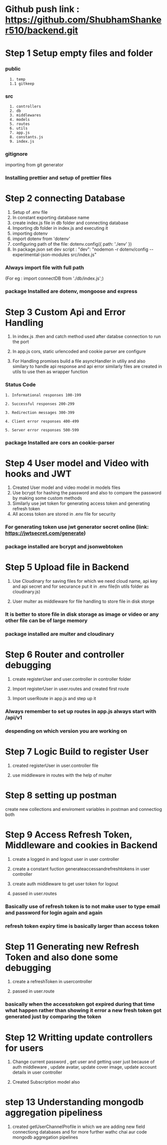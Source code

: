 # Github push link : https://github.com/ShubhamShanker510/backend.git

# Step 1 Setup empty files and folder

### public
      1. temp
      1.1 gitkeep

### src
      1. controllers
      2. db
      3. middlewares
      4. models
      5. routes
      6. utils
      7. app.js
      8. constants.js
      9. index.js

### gitignore

importing from git generator

### Installing prettier and setup of prettier files

# Step 2 connecting Database

1. Setup of .env file
2. In constant exporting database name
3. create index.js file in db folder and connecting database
4. Importing db folder in index.js and executing it 
5. importing dotenv 
6.  import dotenv from 'dotenv'
7. configuring path of the file:
dotenv.config({
    path: './env'
})
8. In package.json set dev script : "dev": "nodemon -r dotenv/config --experimental-json-modules src/index.js"

### Always import file with full path 
(For eg : import connectDB from './db/index.js';)

### package Installed are dotenv, mongoose and express

# Step 3 Custom Api and Error Handling

1. In index.js .then and catch method used after databse connection to run the port 

2. In app.js cors, static urlencoded and cookie parser are configure

3. For Handling promises build a file asyncHandler in utiliy and also similary to handle api response and api error similarly files are created in utils to use then as wrapper function

### Status Code
    
    1. Informational responses 100-199

    2. Successful responses 200-299

    3. Redirection messages 300-399

    4. Client error responses 400-499

    5. Server error responses 500-599


### package Installed are cors an cookie-parser

# Step 4 User model and Video with hooks and JWT

1. Created User model and video model in models files
2. Use bcrypt for hashing the password and also to compare the password by making some custom methods
3. Similarly use jwt token for generating access token and generating refresh token 
4. All access token are stored in .env file for security

### For generating token use jwt generator secret online (link: https://jwtsecret.com/generate)

### package installed are bcrypt and jsonwebtoken

# Step 5 Upload file in Backend

1. Use Cloudinary for saving files for which we need cloud name, api key and api secret and for securance put it in .env file(In utils folder as cloudinary.js)

2. User multer as middleware for file handling to store file in disk storge

### It is better to store file in disk storage as image or video or any other file can be of large memory

### package installed are multer and cloudinary

# Step 6 Router and controller debugging

1. create registerUser and user.controller in controller folder

2. Import registerUser in user.routes and created first route

3. Import userRoute in app.js and step up it

### Always remember to set up routes in app.js always start with /api/v1

### despending on which version you are working on

# Step 7 Logic Build to register User

1. created registerUser in user.controller file

2. use middleware in routes with the help of multer 

# Step 8 setting up postman

 create new collections and enviroment variables in postman and connectiog both

# Step 9 Access Refresh Token, Middleware and cookies in Backend

1. create a logged in and logout user in user controller

2.  create a constant fuction generateaccessandrefreshtokens in user controller

3. create auth middleware to get user token for logout

4. passed in user.routes

### Basically use of refresh token is to not make user to type email and password for login again and again 

### refresh token expiry time is basically larger than access token

# Step 11 Generating new Refresh Token and also done some debugging

1. create a refreshToken in usercontroller

2. passed in user.route

### basically when the accesstoken got expired during that time what happen rather than showing it error a new fresh token got generated just by comparing the token

# Step 12 Writting update controllers for users

1. Change current password , get user and getting user just because of auth middleware , update avatar, update cover image, update account details in user controller

2. Created Subscription model also

# step 13 Understanding mongodb aggregation pipeliness

1. created getUserChannelProfile in which we are adding new field connectiong databases and for more further wathc chai aur code mongodb aggregation pipelines 